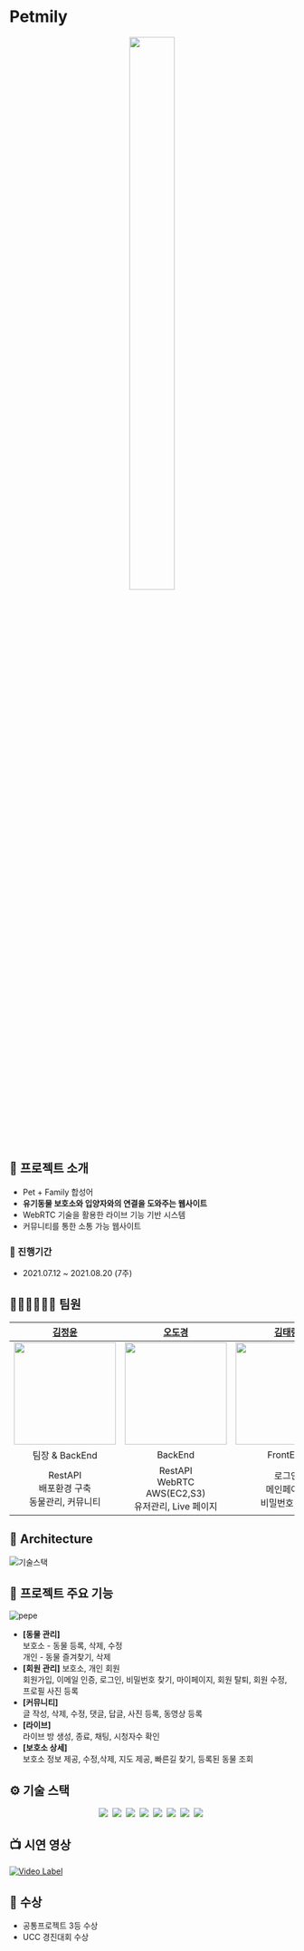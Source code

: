 # Petmily

<div align="center">
<img src="https://user-images.githubusercontent.com/48318620/129913363-d38927a4-cdde-4f9b-b08b-4cd505bfe436.png" width=40%, height=50%>

</div>

## 📝 프로젝트 소개

- Pet + Family 합성어
- **유기동물 보호소와 입양자와의 연결을 도와주는 웹사이트**
- WebRTC 기술을 활용한 라이브 기능 기반 시스템
- 커뮤니티를 통한 소통 가능 웹사이트

### 📆 진행기간

- 2021.07.12 ~ 2021.08.20 (7주)

## 🧑🏻‍💻👩🏻‍💻 팀원

|             **[김정윤](https://github.com/kjungyoun)**              |                  **[오도경](https://github.com/dokyeong10)**                  |                **[김태랑](https://github.com/kt5965)**                |              **[박준규](https://github.com/Devjunku/)**              |               **[이경민](https://github.com/kyinl/)**                |
| :-----------------------------------------------------------------: | :---------------------------------------------------------------------------: | :-------------------------------------------------------------------: | :------------------------------------------------------------------: | :------------------------------------------------------------------: |
| <img src="https://imgur.com/NwEdyu7.png" width=180px, height=180px> |     <img src="https://imgur.com/tDLmq0v.png"  width=180px, height=180px>      | <img src="https://imgur.com/vJXGeyX.png"   width=180px, height=180px> | <img src="https://imgur.com/nQeT3f5.png"  width=180px, height=180px> | <img src="https://imgur.com/ohKsslr.png"  width=180px, height=180px> |
|                           팀장 & BackEnd                            |                                    BackEnd                                    |                               FrontEnd                                |                               FrontEnd                               |                               FrontEnd                               |
|  RestAPI <br /> 배포환경 구축<br /> 동물관리, 커뮤니티  |  RestAPI <br/> WebRTC<br/> AWS(EC2,S3) <br/> 유저관리, Live 페이지 |             로그인 <br /> 메인페이지 <br/> 비밀번호 찾기     |       마이페이지<br /> 커뮤니티 페이지 <br /> 보호소 상세페이지       |         유저 등록  <br />    동물 관리 <br /> 동물 즐겨찾기          |

## 🔧 Architecture
![기술스택](https://user-images.githubusercontent.com/78183382/131700125-5c3b3fef-bebf-4770-ba77-e69bc729134f.jpg)


## 📢 프로젝트 주요 기능

![pepe](https://user-images.githubusercontent.com/78183382/131553841-814f5ade-f2d5-4bdb-939b-68e2cd7b02b6.gif)



- **[동물 관리]** <br>
  보호소 - 동물 등록, 삭제, 수정 <br>
  개인 - 동물 즐겨찾기, 삭제
- **[회원 관리]** 보호소, 개인 회원 <br>
  회원가입, 이메일 인증, 로그인, 비밀번호 찾기, 마이페이지, 회원 탈퇴, 회원 수정, 프로필 사진 등록
- **[커뮤니티]**<br>
  글 작성, 삭제, 수정, 댓글, 답글, 사진 등록, 동영상 등록
- **[라이브]**<br>
  라이브 방 생성, 종료, 채팅, 시청자수 확인
- **[보호소 상세]**<br>
  보호소 정보 제공, 수정,삭제, 지도 제공, 빠른길 찾기, 등록된 동물 조회

## ⚙️ 기술 스택

<p align="center">
<img src="https://img.shields.io/badge/Framework-SpringBoot-6DB33F?style=flat&logo=spring&logoColor=white">&nbsp
 <img src="https://img.shields.io/badge/Framework-Vue-D22128?style=flat&logo=apahce&logoColor=white">&nbsp 
 <img src="https://img.shields.io/badge/Database-MySql-F80000?style=flat&logo=oracle&logoColor=white">&nbsp
   <img src="https://img.shields.io/badge/Language-Java_11-007396?style=flat&logo=java&logoColor=white">&nbsp
   <img src="https://img.shields.io/badge/Language-JavaScript-F7DF1E?style=flat&logo=javascript&logoColor=white">&nbsp   
   <img src="https://img.shields.io/badge/Deployment-EC2(20.04)-skyblue?style=flat&logo=apahce&logoColor=white">&nbsp 
  <img src="https://img.shields.io/badge/API-Kakao_Map-red?style=flat">&nbsp 
  <img src="https://img.shields.io/badge/WebRTC-Openvidu-563D7C?style=flat&lo">&nbsp

</p>

## 📺 시연 영상

[![Video Label](https://imgur.com/tpvMQwg.png)](https://www.youtube.com/watch?v=aFleMMpeZ60&t=2s&ab_channel=%EC%98%A4%EB%8F%84%EA%B2%BD)

## 🏅 수상

- 공통프로젝트 3등 수상
- UCC 경진대회 수상
